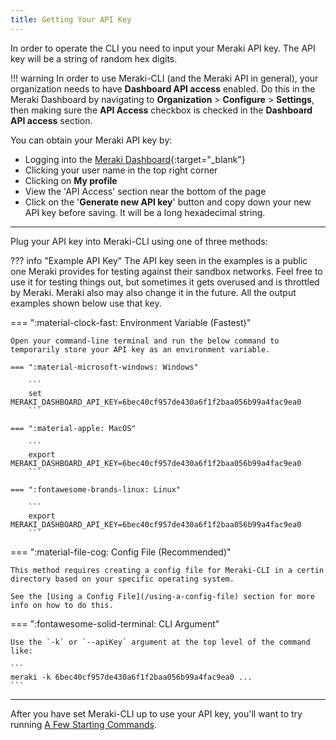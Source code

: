 ```yaml
---
title: Getting Your API Key
---
```


In order to operate the CLI you need to input your Meraki API key. The API key will be a string of random hex digits.

!!! warning
    In order to use Meraki-CLI (and the Meraki API in general), your organization needs to have **Dashboard API access** enabled. Do this in the Meraki Dashboard by navigating to **Organization** > **Configure** > **Settings**, then making sure the **API Access** checkbox is checked in the **Dashboard API access** section.

You can obtain your Meraki API key by:

- Logging into the [Meraki Dashboard](https://dashboard.meraki.com){:target="_blank"}
- Clicking your user name in the top right corner
- Clicking on **My profile**
- View the 'API Access' section near the bottom of the page
- Click on the '**Generate new API key**' button and copy down your new API key before saving. It will be a long hexadecimal string.

---

Plug your API key into Meraki-CLI using one of three methods:

??? info "Example API Key"
    The API key seen in the examples is a public one Meraki provides for testing against their sandbox networks. Feel free to use it for testing things out, but sometimes it gets overused and is throttled by Meraki. Meraki also may also change it in the future. All the output examples shown below use that key.

=== ":material-clock-fast: Environment Variable (Fastest)"

    Open your command-line terminal and run the below command to temporarily store your API key as an environment variable.

    === ":material-microsoft-windows: Windows"

        ```
        set MERAKI_DASHBOARD_API_KEY=6bec40cf957de430a6f1f2baa056b99a4fac9ea0
        ```

    === ":material-apple: MacOS"

        ```
        export MERAKI_DASHBOARD_API_KEY=6bec40cf957de430a6f1f2baa056b99a4fac9ea0
        ```

    === ":fontawesome-brands-linux: Linux"

        ```
        export MERAKI_DASHBOARD_API_KEY=6bec40cf957de430a6f1f2baa056b99a4fac9ea0
        ```


=== ":material-file-cog: Config File (Recommended)"

    This method requires creating a config file for Meraki-CLI in a certin directory based on your specific operating system.

    See the [Using a Config File](/using-a-config-file) section for more info on how to do this.


=== ":fontawesome-solid-terminal: CLI Argument"

    Use the `-k` or `--apiKey` argument at the top level of the command like:

    ```
    meraki -k 6bec40cf957de430a6f1f2baa056b99a4fac9ea0 ...
    ```

---

After you have set Meraki-CLI up to use your API key, you'll want to try running [A Few Starting Commands](/a-few-starting-commands).
